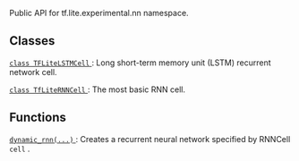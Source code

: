 Public API for tf.lite.experimental.nn namespace.



## Classes
[ `class TFLiteLSTMCell` ](https://tensorflow.google.cn/api_docs/python/tf/compat/v1/lite/experimental/nn/TFLiteLSTMCell): Long short-term memory unit (LSTM) recurrent network cell.

[ `class TfLiteRNNCell` ](https://tensorflow.google.cn/api_docs/python/tf/compat/v1/lite/experimental/nn/TfLiteRNNCell): The most basic RNN cell.



## Functions
[ `dynamic_rnn(...)` ](https://tensorflow.google.cn/api_docs/python/tf/compat/v1/lite/experimental/nn/dynamic_rnn): Creates a recurrent neural network specified by RNNCell  `cell` .

